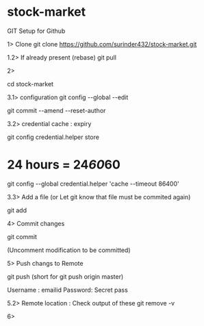 # stock-market

GIT Setup for Github

1> Clone 
git clone https://github.com/surinder432/stock-market.git

1.2> If already present (rebase)
git pull

2> 

cd stock-market

3.1> configuration
git config --global --edit

git commit --amend --reset-author

3.2> credential cache : expiry

git config credential.helper store

# 24 hours = 24*60*60
git config --global credential.helper 'cache --timeout 86400'

3.3> Add a file (or Let git know that file must be commited again)

git add

4> Commit changes

git commit

(Uncomment modification to be committed)

5> Push changs to Remote

git push
(short for git push origin master)

Username : emailid
Password: Secret pass

5.2> Remote location : Check output of these
git remove -v


6> 
